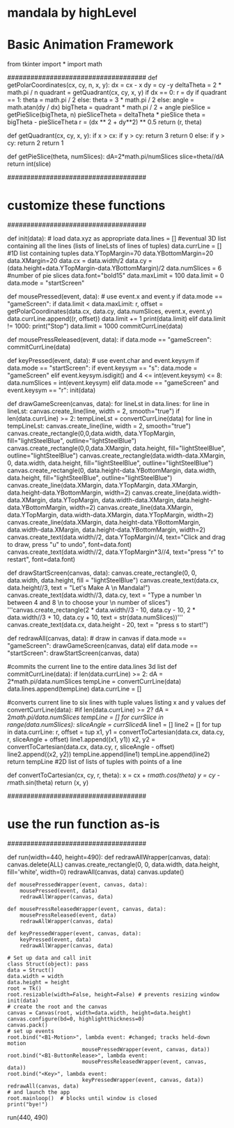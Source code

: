 # mandala by highLevel

# Basic Animation Framework

from tkinter import *
import math

####################################
def getPolarCoordinates(cx, cy, n, x, y):
    dx = cx - x
    dy = cy -y
    deltaTheta = 2 * math.pi / n
    quadrant = getQuadrant(cx, cy, x, y)
    if dx == 0:
        r = dy
        if quadrant == 1:
            theta = math.pi / 2
        else:
            theta = 3 * math.pi / 2
    else:
        angle = math.atan(dy / dx)
        bigTheta = quadrant * math.pi / 2 + angle
        pieSlice = getPieSlice(bigTheta, n)
        pieSliceTheta = deltaTheta * pieSlice
        theta = bigTheta - pieSliceTheta
        r = (dx ** 2 + dy**2) ** 0.5
    return (r, theta)

def getQuadrant(cx, cy, x, y):
    if x > cx:
        if y > cy:
            return 3
        return 0
    else:
        if y > cy:
            return 2
        return 1
        
def getPieSlice(theta, numSlices):
    dA=2*math.pi/numSlices
    slice=theta//dA
    return int(slice)

####################################
# customize these functions
####################################

def init(data):
    # load data.xyz as appropriate
    data.lines = [] #eventual 3D list containing all the lines (lists of lineLsts of lines of tuples)
    data.currLine = [] #1D list containing tuples
    data.YTopMargin=70
    data.YBottomMargin=20
    data.XMargin=20
    data.cx = data.width/2
    data.cy = (data.height+data.YTopMargin-data.YBottomMargin)/2
    data.numSlices = 6 #number of pie slices
    data.font="bold15"
    data.maxLimit = 100
    data.limit = 0
    data.mode = "startScreen"

def mousePressed(event, data):
    # use event.x and event.y
    if data.mode == "gameScreen":
        if data.limit < data.maxLimit:
            r, offset = getPolarCoordinates(data.cx, data.cy, data.numSlices, event.x, event.y)
            data.currLine.append((r, offset))
            data.limit += 1
            print(data.limit)
        elif data.limit != 1000:
            print("Stop")
            data.limit = 1000
            commitCurrLine(data)

def mousePressReleased(event, data):
    if data.mode == "gameScreen":
        commitCurrLine(data)
        
def keyPressed(event, data):
    # use event.char and event.keysym
    if data.mode == "startScreen":
        if event.keysym == "s":
            data.mode = "gameScreen"
        elif event.keysym.isdigit() and 4 <= int(event.keysym) <= 8:
            data.numSlices = int(event.keysym)
    elif data.mode == "gameScreen" and event.keysym == "r":
        init(data)
    
def drawGameScreen(canvas, data):
    for lineLst in data.lines:
        for line in lineLst:
            canvas.create_line(line, width = 2, smooth="true")
    if len(data.currLine) >= 2:
        tempLineLst = convertCurrLine(data)
        for line in tempLineLst:
            canvas.create_line(line, width = 2, smooth="true")
    canvas.create_rectangle(0,0,data.width, data.YTopMargin, fill="lightSteelBlue", outline="lightSteelBlue")
    canvas.create_rectangle(0,0,data.XMargin, data.height, fill="lightSteelBlue", outline="lightSteelBlue")
    canvas.create_rectangle(data.width-data.XMargin, 0, data.width, data.height, fill="lightSteelBlue", outline="lightSteelBlue")
    canvas.create_rectangle(0, data.height-data.YBottomMargin, data.width, data.height, fill="lightSteelBlue", outline="lightSteelBlue")
    canvas.create_line(data.XMargin, data.YTopMargin, data.XMargin, data.height-data.YBottomMargin, width=2)
    canvas.create_line(data.width-data.XMargin, data.YTopMargin, data.width-data.XMargin, data.height-data.YBottomMargin, width=2)
    canvas.create_line(data.XMargin, data.YTopMargin, data.width-data.XMargin, data.YTopMargin, width=2)
    canvas.create_line(data.XMargin, data.height-data.YBottomMargin, data.width-data.XMargin, data.height-data.YBottomMargin, width=2)
    canvas.create_text(data.width//2, data.YTopMargin//4, text="Click and drag to draw, press \"u\" to undo", font=data.font)
    canvas.create_text(data.width//2, data.YTopMargin*3//4, text="press \"r\" to restart", font=data.font)
    
    
def drawStartScreen(canvas, data):
    canvas.create_rectangle(0, 0, data.width, data.height, fill = "lightSteelBlue")
    canvas.create_text(data.cx, data.height//3, text = "Let\'s Make A \n Mandala!")
    canvas.create_text(data.width//3, data.cy, text = "Type a number \n between 4 and 8 \n to choose your \n number of slices")
    '''canvas.create_rectangle(2 * data.width//3 - 10, data.cy - 10, 
                            2 * data.width//3 + 10, data.cy + 10,
                            text = str(data.numSlices))'''
    canvas.create_text(data.cx, data.height - 20, text = "press s to start!")
    
def redrawAll(canvas, data):
    # draw in canvas
    if data.mode == "gameScreen":
        drawGameScreen(canvas, data)
    elif data.mode == "startScreen":
        drawStartScreen(canvas, data)

#commits the current line to the entire data.lines 3d list
def commitCurrLine(data):
    if len(data.currLine) >= 2:
        dA = 2*math.pi/data.numSlices
        tempLine = convertCurrLine(data)
        data.lines.append(tempLine)
        data.currLine = []

#converts current line to six lines with tuple values listing x and y values
def convertCurrLine(data):
    #if len(data.currLine) >= 2?
    dA = 2*math.pi/data.numSlices
    tempLine = []
    for currSlice in range(data.numSlices):
        sliceAngle = currSlice*dA
        line1 = []
        line2 = []
        for tup in data.currLine:
            r, offset = tup
            x1, y1 = convertToCartesian(data.cx, data.cy, r, sliceAngle + offset)
            line1.append((x1, y1))
            x2, y2 = convertToCartesian(data.cx, data.cy, r, sliceAngle - offset)
            line2.append((x2, y2))
        tempLine.append(line1)
        tempLine.append(line2)
    return tempLine #2D list of lists of tuples with points of a line

def convertToCartesian(cx, cy, r, theta):
    x = cx + r*math.cos(theta)
    y = cy - r*math.sin(theta)
    return (x, y)

####################################
# use the run function as-is
####################################

def run(width=440, height=490):
    def redrawAllWrapper(canvas, data):
        canvas.delete(ALL)
        canvas.create_rectangle(0, 0, data.width, data.height,
                                fill='white', width=0)
        redrawAll(canvas, data)
        canvas.update()    

    def mousePressedWrapper(event, canvas, data):
        mousePressed(event, data)
        redrawAllWrapper(canvas, data)
    
    def mousePressReleasedWrapper(event, canvas, data):
        mousePressReleased(event, data)
        redrawAllWrapper(canvas, data)

    def keyPressedWrapper(event, canvas, data):
        keyPressed(event, data)
        redrawAllWrapper(canvas, data)

    # Set up data and call init
    class Struct(object): pass
    data = Struct()
    data.width = width
    data.height = height
    root = Tk()
    root.resizable(width=False, height=False) # prevents resizing window
    init(data)
    # create the root and the canvas
    canvas = Canvas(root, width=data.width, height=data.height)
    canvas.configure(bd=0, highlightthickness=0)
    canvas.pack()
    # set up events
    root.bind("<B1-Motion>", lambda event: #changed; tracks held-down motion
                            mousePressedWrapper(event, canvas, data))
    root.bind("<B1-ButtonRelease>", lambda event: 
                            mousePressReleasedWrapper(event, canvas, data))
    root.bind("<Key>", lambda event:
                            keyPressedWrapper(event, canvas, data))
    redrawAll(canvas, data)
    # and launch the app
    root.mainloop()  # blocks until window is closed
    print("bye!")

run(440, 490)

